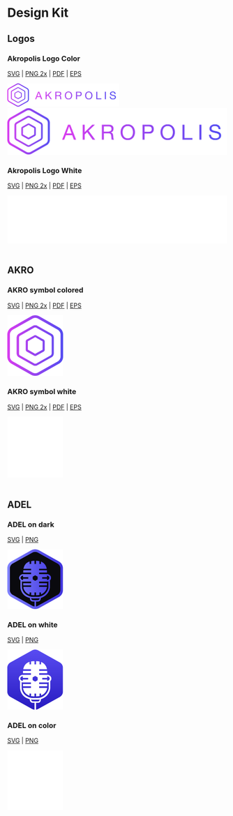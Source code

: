 # Design Kit

## **Logos**

### Akropolis Logo Color

[SVG](/images/design/full-logo-color/akropolis-logo-colored.svg) | [PNG 2x](/images/design/full-logo-color/akropolis-logo-colored@2x.png) | [PDF](/images/design/full-logo-color/akropolis-logo-colored.pdf) | [EPS](/images/design/full-logo-color/akropolis-logo-colored.esp)

<img width="256" src="/images/design/full-logo-color/akropolis-logo-colored@2x.png">
<img width="512" src="/images/design/full-logo-color/akropolis-logo-colored@2x.png">

### Akropolis Logo White

[SVG](/images/design/full-logo-white/akropolis-logo-white.svg) | [PNG 2x](/images/design/full-logo-white/akropolis-logo-white@2x.png) | [PDF](/images/design/full-logo-white/akropolis-logo-white.pdf) | [EPS](/images/design/full-logo-white/akropolis-logo-white.esp)

<img width="512" src="/images/design/full-logo-white/akropolis-logo-white@2x.png">
<br/>
<br/>

## **AKRO**

### AKRO symbol colored

[SVG](/images/design/symbol-color/akro-symbol-colored.svg) | [PNG 2x](/images/design/symbol-color/akro-symbol-colored@2x.png) | [PDF](/images/design/symbol-color/akro-symbol-colored.pdf) | [EPS](/images/design/symbol-color/akro-symbol-colored.esp)

<img width="128" src="/images/design/symbol-color/akro-symbol-colored@2x.png">

### AKRO symbol white

[SVG](/images/design/symbol-white/akro-symbol-white.svg) | [PNG 2x](/images/design/symbol-white/akro-symbol-white@2x.png) | [PDF](/images/design/symbol-white/akro-symbol-white.pdf) | [EPS](/images/design/symbol-white/akro-symbol-white.esp)

<img width="128" src="/images/design/symbol-white/akro-symbol-white@2x.png">
<br/>
<br/>

## **ADEL**

### ADEL on dark

[SVG](/images/design/adel/adelondark.svg) | [PNG](/images/design/adel/adelondark.png) 

<img width="128" src="/images/design/adel/adelondark.png">

### ADEL on white

[SVG](/images/design/adel/adelonwhite.svg) | [PNG](/images/design/adel/adelonwhite.png) 

<img width="128" src="/images/design/adel/adelonwhite.png">

### ADEL on color

[SVG](/images/design/adel/adeloncolor.svg) | [PNG](/images/design/adel/adeloncolor.png) 

<img width="128" src="/images/design/adel/adeloncolor.png">

<br/>
<br/>